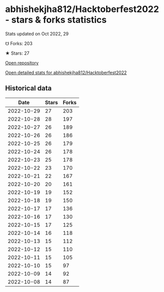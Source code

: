 # abhishekjha812/Hacktoberfest2022 - stars & forks statistics

Stats updated on Oct 2022, 29

☋ Forks: 203

★ Stars: 27

[Open repository](https://github.com/abhishekjha812/Hacktoberfest2022)

[Open detailed stats for abhishekjha812/Hacktoberfest2022](https://reviewgithub.com/rep/abhishekjha812/Hacktoberfest2022)

## Historical data
| Date | Stars | Forks |
|------|-------|-------|
| 2022-10-29 | 27 | 203 | 
| 2022-10-28 | 28 | 197 | 
| 2022-10-27 | 26 | 189 | 
| 2022-10-26 | 26 | 186 | 
| 2022-10-25 | 26 | 179 | 
| 2022-10-24 | 26 | 178 | 
| 2022-10-23 | 25 | 178 | 
| 2022-10-22 | 23 | 170 | 
| 2022-10-21 | 22 | 167 | 
| 2022-10-20 | 20 | 161 | 
| 2022-10-19 | 19 | 152 | 
| 2022-10-18 | 19 | 150 | 
| 2022-10-17 | 17 | 136 | 
| 2022-10-16 | 17 | 130 | 
| 2022-10-15 | 17 | 125 | 
| 2022-10-14 | 16 | 118 | 
| 2022-10-13 | 15 | 112 | 
| 2022-10-12 | 15 | 110 | 
| 2022-10-11 | 15 | 105 | 
| 2022-10-10 | 15 | 97 | 
| 2022-10-09 | 14 | 92 | 
| 2022-10-08 | 14 | 87 | 

